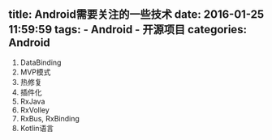 title: Android需要关注的一些技术
date: 2016-01-25 11:59:59
tags: 
	- Android
	- 开源项目
categories: Android
---
> 
1. DataBinding
2. MVP模式
3. 热修复
4. 插件化
5. RxJava
6. RxVolley
7. RxBus, RxBinding
8. Kotlin语言

